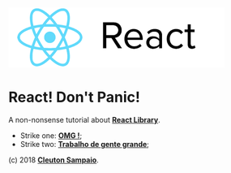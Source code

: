 ![](./react.png)
# React! Don't Panic!

A non-nonsense tutorial about [**React Library**](https://reactjs.org).

- Strike one: [**OMG !**](./inicio/);
- Strike two: [**Trabalho de gente grande**](./fontes/);

(c) 2018 [**Cleuton Sampaio**](https://github.com/cleuton).
